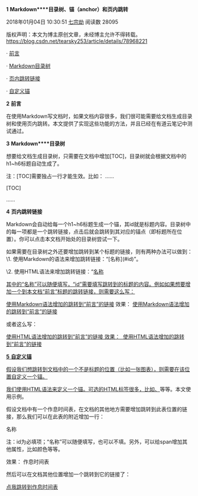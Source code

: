 **1**     **Markdown****目录树、锚（anchor）和页内跳转**

2018年01月04日 10:30:51 [七宗劫](https://me.csdn.net/tearsky253) 阅读数 28095

 版权声明：本文为博主原创文章，未经博主允许不得转载。 https://blog.csdn.net/tearsky253/article/details/78968221

·         [前言](https://blog.csdn.net/tearsky253/article/details/78968221#前言)

·         [Markdown目录树](https://blog.csdn.net/tearsky253/article/details/78968221#markdown目录树)

·         [页内跳转链接](https://blog.csdn.net/tearsky253/article/details/78968221#页内跳转链接)

·         [自定义锚](https://blog.csdn.net/tearsky253/article/details/78968221#自定义锚)

**2**    **前言**

在使用Markdown写文档时，如果文档内容很多，我们很可能需要给文档生成目录树和使用页内跳转。本文提供了实现这些功能的方法，并且已经在有道云笔记中测试通过。

**3**    **Markdown****目录树**

想要给文档生成目录树，只需要在文档中增加[TOC]，目录树就会根据文档中的h1~h6标题自动生成了。

注：[TOC]需要独占一行才能生效。比如： 
 …… 

[TOC]

 ……

**4**    **页内跳转链接**

Markdown会自动给每一个h1~h6标题生成一个锚，其id就是标题内容。目录树中的每一项都是一个跳转链接，点击后就会跳转到其对应的锚点（即标题所在位置）。你可以点击本文档开始处的目录树尝试一下。

如果需要在目录树之外还要增加跳转到某个标题的链接，则有两种办法可以做到： 
 \1. 使用Markdown的语法来增加跳转链接：“\[名称](#id)”。  

 \2. 使用HTML语法来增加跳转链接：“<a href="#id">名称

其中的“名称”可以随便填写，“id”需要填写跳转到的标题的内容。例如如果想要增加一个到本文档“前言”标题的跳转链接，则需要这么写：

[使用Markdown语法增加的跳转到“前言”的链接](#前言) 
 效果： 
 [使用Markdown语法增加的跳转到“前言”的链接](https://blog.csdn.net/tearsky253/article/details/78968221#前言)

或者这么写：

<a href="#前言">使用HTML语法增加的跳转到“前言”的链接 效果： 
使用HTML语法增加的跳转到“前言”的链接

**5**    **自定义锚**

假设我们想跳转到文档中的一个不是标题的位置（比如一张图表），则需要在该位置自定义一个锚。

我们使用HTML语法来定义一个锚。可选的HTML标签很多，比如<span>、<a>等等。本文使用<span>示例。

假设文档中有一个作息时间表，在文档的其他地方需要增加跳转到此表位置的链接，那么我们可以在此表的附近增加一行：

<span id="表1">名称

注：id为必填项；“名称”可以随便填写，也可以不填。另外，可以给span增加其他属性，比如颜色等等。

效果： 
 作息时间表

然后可以在文档其他位置增加一个跳转到它的链接了：

[点我跳转到作息时间表](https://blog.csdn.net/tearsky253/article/details/78968221#表1)

 

